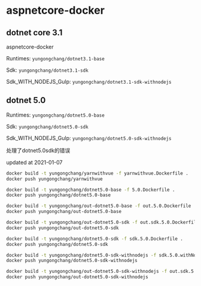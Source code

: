 # aspnetcore-docker  

## dotnet core 3.1

aspnetcore-docker

Runtimes: `yungongchang/dotnet3.1-base`

Sdk: `yungongchang/dotnet3.1-sdk`

Sdk_WITH_NODEJS_Gulp: `yungongchang/dotnet3.1-sdk-withnodejs`

## dotnet 5.0

Runtimes: `yungongchang/dotnet5.0-base`

Sdk: `yungongchang/dotnet5.0-sdk`

Sdk_WITH_NODEJS_Gulp: `yungongchang/dotnet5.0-sdk-withnodejs`

处理了dotnet5.0sdk的错误

updated at 2021-01-07

```bash
docker build -t yungongchang/yarnwithvue -f yarnwithvue.Dockerfile .
docker push yungongchang/yarnwithvue

docker build -t yungongchang/dotnet5.0-base -f 5.0.Dockerfile .
docker push yungongchang/dotnet5.0-base

docker build -t yungongchang/out-dotnet5.0-base -f out.5.0.Dockerfile .
docker push yungongchang/out-dotnet5.0-base

docker build -t yungongchang/out-dotnet5.0-sdk -f out.sdk.5.0.Dockerfile .
docker push yungongchang/out-dotnet5.0-sdk

docker build -t yungongchang/dotnet5.0-sdk -f sdk.5.0.Dockerfile .
docker push yungongchang/dotnet5.0-sdk

docker build -t yungongchang/dotnet5.0-sdk-withnodejs -f sdk.5.0.withNodejs.Dockerfile .
docker push yungongchang/dotnet5.0-sdk-withnodejs

docker build -t yungongchang/out-dotnet5.0-sdk-withnodejs -f out.sdk.5.0.withNodejs.Dockerfile .
docker push yungongchang/out-dotnet5.0-sdk-withnodejs
```